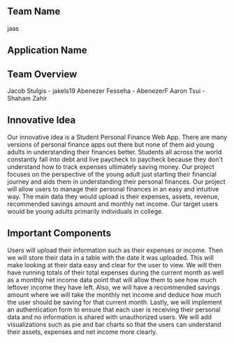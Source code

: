 ## Team Name
jaas

## Application Name

## Team Overview
Jacob Stulgis - jakels19
Abenezer Fesseha - AbenezerF
Aaron Tsui -
Shaham Zahir
## Innovative Idea
Our innovative idea is a Student Personal Finance Web App. There are many versions of personal finance apps out there but none of them aid young adults in understanding their finances better. Students all across the world constantly fall into debt and live paycheck to paycheck because they don't understand how to track expenses ultimately saving money. Our project focuses on the perspective of the young adult just starting their financial journey and aids them in understanding their personal finances. Our project will allow users to manage their personal finances in an easy and intuitive way. The main data they would upload is their expenses, assets, revenue, recommended savings amount and monthly net income. Our target users would be young adults primarily individuals in college. 

## Important Components
Users will upload their information such as their expenses or income. Then we will store their data in a table with the date it was uploaded. This will make looking at their data easy and clear for the user to view. We will then have running totals of their total expenses during the current month as well as a monthly net income data point that will allow them to see how much leftover income they have left. Also, we will have a recommended savings amount where we will take the monthly net income and deduce how much the user should be saving for that current month. Lastly, we will implement an authentication form to ensure that each user is receiving their personal data and no information is shared with unauthorized users. We will add visualizations such as pie and bar charts so that the users can understand their assets, expenses and net income more clearly.
